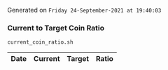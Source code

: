 Generated on `Friday 24-September-2021 at 19:40:03`

### Current to Target Coin Ratio
`current_coin_ratio.sh`

Date|Current|Target|Ratio
---|---|---|---
